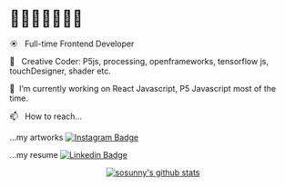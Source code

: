 # 👋👩‍💻👩‍🎨🏄‍♀️

<!--
**sosunnyproject/sosunnyproject** is a ✨ _special_ ✨ repository because its `README.md` (this file) appears on your GitHub profile.

Here are some ideas to get you started:

- 🔭 I’m currently working on ...
- 🌱 I’m currently learning ...
- 👯 I’m looking to collaborate on ...
- 🤔 I’m looking for help with ...
- 💬 Ask me about ...
- 📫 How to reach me: ...
- 😄 Pronouns: ...
- ⚡ Fun fact: ...
-->
☀️ &nbsp; Full-time Frontend Developer

🌙  &nbsp; Creative Coder: P5js, processing, openframeworks, tensorflow js, touchDesigner, shader etc.

🔭  &nbsp;I’m currently working on React Javascript, P5 Javascript most of the time.

📫   &nbsp; How to reach...
 
...my artworks [![Instagram Badge](https://img.shields.io/badge/instagram-E4405F?style=for-the-badge&logo=appveyor&logo=instagram&logoColor=white&link=https://www.linkedin.com/in/sosunpark/)](https://www.instagram.com/sosunnyproject/)

...my resume [![Linkedin Badge](https://img.shields.io/badge/-LinkedIn-blue?style=for-the-badge&logo=appveyor&logo=Linkedin&logoColor=white&link=https://www.linkedin.com/in/sosunpark/)](https://www.linkedin.com/in/sosunpark/)

<div align = center>
 
[![sosunny's github stats](https://github-readme-stats.vercel.app/api?username=sosunnyproject&hide=["contribs","stars"]&show_icons=true&theme=onedark)](https://github.com/anuraghazra/github-readme-stats)

</div>
